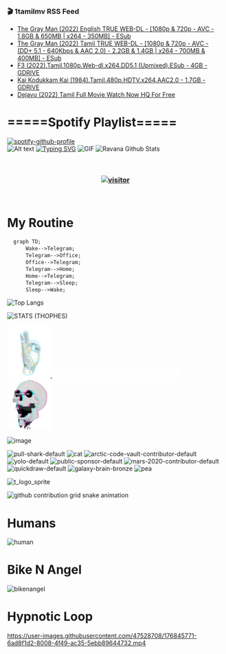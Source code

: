### 🎬 1tamilmv RSS Feed

<!-- BLOG-POST-LIST:START -->
- [The Gray Man &lpar;2022&rpar; English TRUE WEB-DL - [1080p &amp; 720p - AVC - 1.8GB &amp; 650MB | x264 - 350MB] - ESub](https://www.1tamilmv.click/index.php?/forums/topic/166120-the-gray-man-2022-english-true-web-dl-1080p-720p-avc-18gb-650mb-x264-350mb-esub/&do=findComment&comment=331727)
- [The Gray Man &lpar;2022&rpar; Tamil TRUE WEB-DL - [1080p &amp; 720p - AVC - &lpar;DD+ 5.1 - 640Kbps &amp; AAC 2.0&rpar; - 2.2GB &amp; 1.4GB | x264 - 700MB &amp; 400MB] - ESub](https://www.1tamilmv.click/index.php?/forums/topic/166122-the-gray-man-2022-tamil-true-web-dl-1080p-720p-avc-dd-51-640kbps-aac-20-22gb-14gb-x264-700mb-400mb-esub/&do=findComment&comment=331726)
- [F3 &lpar;2022&rpar;.Tamil.1080p.Web-dl.x264.DD5.1 &lpar;Upmixed&rpar;.ESub - 4GB - GDRIVE](https://www.1tamilmv.click/index.php?/forums/topic/166142-f3-2022tamil1080pweb-dlx264dd51-upmixedesub-4gb-gdrive/&do=findComment&comment=331725)
- [Kai Kodukkam Kai &lpar;1984&rpar;.Tamil.480p.HDTV.x264.AAC2.0 - 1.7GB - GDRIVE](https://www.1tamilmv.click/index.php?/forums/topic/166141-kai-kodukkam-kai-1984tamil480phdtvx264aac20-17gb-gdrive/&do=findComment&comment=331724)
- [Dejavu &lpar;2022&rpar; Tamil Full Movie Watch Now HQ For Free](https://www.1tamilmv.click/index.php?/forums/topic/166140-dejavu-2022-tamil-full-movie-watch-now-hq-for-free/&do=findComment&comment=331723)
<!-- BLOG-POST-LIST:END -->

# =====Spotify Playlist=====
[![spotify-github-profile](https://spotify-github-profile.vercel.app/api/view?uid=31rfzgmuvvewegdlxvlev4ynz4vu&cover_image=true&theme=default&bar_color=53b14f&bar_color_cover=true)](https://ravana69.github.io/rss)
</br>
![Alt text](https://spotify-recently-played-readme.vercel.app/api?user=31rfzgmuvvewegdlxvlev4ynz4vu)
[![Typing SVG](https://readme-typing-svg.herokuapp.com?color=%2336BCF7&center=true&vCenter=true&multiline=true&height=81&lines=I+AM+RAVANA;CONTACT+ME+ON+TELEGRAM%3A+%40R4V4N4)](https://git.io/typing-svg)
<img align="centre" height="400px" width="490px" alt="GIF" src="https://github.com/ravana69/ravana69/blob/master/rvm.gif" />
![Ravana Github Stats](https://github-readme-stats.vercel.app/api?username=ravana69&&show_icons=true&theme=radical)

<br />
<h3 align="center"> <a href="https://t.me/r4v4n4"><img src="https://profile-counter.glitch.me/ravana69/count.svg" alt="visitor" width="600"></a> </h3>
</br>

<H1>My Routine</H1>

```mermaid
  graph TD;
      Wake-->Telegram;
      Telegram-->Office;
      Office-->Telegram;
      Telegram-->Home;
      Home-->Telegram;
      Telegram-->Sleep;
      Sleep-->Wake;
```
![Top Langs](https://github-readme-stats.vercel.app/api/top-langs/?username=ravana69&&show_icons=true&theme=radical)

![STATS (THOPHES)](https://github-profile-trophy.vercel.app/?username=ravana69&theme=gruvbox&margin-w=10&margin-h=15&column=8)
<br />
<p align="left">
    <a href="#">
        <img width="20%" src="./assets/images/hand.gif" alt="" />
    </a>
    <a href="#">
        <img width="59%" src="./assets/images/spacer.png" alt="" >
    </a>
    <a href="#">
        <img width="20%" src="./assets/images/skull.gif" alt="" />
    </a>
</p>


![image](https://user-images.githubusercontent.com/47528708/175298537-0623dc00-7b1a-4ec1-b5b1-71768763a234.png)

<img width="148" alt="pull-shark-default" src="https://user-images.githubusercontent.com/47528708/176419715-70981865-4dc6-489a-8a1a-06842db67b15.gif"> <img width="148" alt="cat" src="https://user-images.githubusercontent.com/47528708/179149594-60701d0e-e626-415f-9958-80736351eadd.gif"> <img width="148" alt="arctic-code-vault-contributor-default" src="https://user-images.githubusercontent.com/47528708/175267501-e1fbbb8f-c2b2-4882-b865-2ac4debef26c.png"> <img width="148" alt="yolo-default" src="https://user-images.githubusercontent.com/47528708/175267654-281a1880-1129-4b7b-bf2f-de5dd2bc5afa.png"> <img width="148" alt="public-sponsor-default" src="https://user-images.githubusercontent.com/47528708/175268448-2e78cc75-fb25-4d76-bd22-7df520446b45.png"> <img width="148" alt="mars-2020-contributor-default" src="https://user-images.githubusercontent.com/47528708/175268475-de6d987a-3be9-4353-86a5-23b422559355.png"> <img width="148" alt="quickdraw-default" src="https://user-images.githubusercontent.com/47528708/179148665-33e7c2c8-5d95-413e-8b25-6862820a5fe7.png"> <img width="148" alt="galaxy-brain-bronze" src="https://user-images.githubusercontent.com/47528708/176419717-e2fdca8b-0fdc-47dd-9511-a7ff52178a33.gif"> <img width="148" alt="pea" src="https://user-images.githubusercontent.com/47528708/179149608-800ce6e1-7d24-4bfe-8e84-5628e6d5497d.gif">

![t_logo_sprite](https://user-images.githubusercontent.com/47528708/175293007-21ff1792-1fca-4be3-bcae-12fdc3aa414f.svg)

![github contribution grid snake animation](https://raw.githubusercontent.com/ravana69/ravana69/output/github-contribution-grid-snake-dark.svg#gh-dark-mode-only)

# Humans
<img width="170" alt="human" src="https://user-images.githubusercontent.com/47528708/176413829-c142d478-1c96-4c3c-a2a4-2dd35374c335.gif">

# Bike N Angel
<img width="170" alt="bikenangel" src="https://user-images.githubusercontent.com/47528708/176616968-3a44f91e-8016-477c-9bb5-c4689a1adbee.gif">

# Hypnotic Loop

https://user-images.githubusercontent.com/47528708/176845771-6ad8f1d2-8008-4f49-ac35-5ebb89644732.mp4

